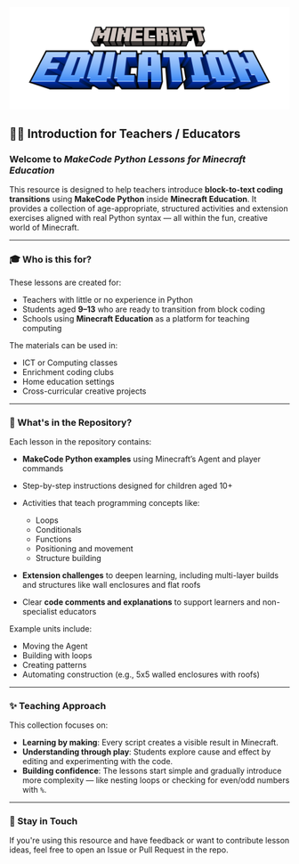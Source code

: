 ![Minecraft Education Logo](images/education-minecraft-logo.png)

## 👩‍🏫 Introduction for Teachers / Educators

### Welcome to *MakeCode Python Lessons for Minecraft Education*

This resource is designed to help teachers introduce **block-to-text coding transitions** using **MakeCode Python** inside **Minecraft Education**. It provides a collection of age-appropriate, structured activities and extension exercises aligned with real Python syntax — all within the fun, creative world of Minecraft.

---

### 🎓 Who is this for?

These lessons are created for:

* Teachers with little or no experience in Python
* Students aged **9–13** who are ready to transition from block coding
* Schools using **Minecraft Education** as a platform for teaching computing

The materials can be used in:

* ICT or Computing classes
* Enrichment coding clubs
* Home education settings
* Cross-curricular creative projects

---

### 🧱 What's in the Repository?

Each lesson in the repository contains:

* **MakeCode Python examples** using Minecraft’s Agent and player commands
* Step-by-step instructions designed for children aged 10+
* Activities that teach programming concepts like:

  * Loops
  * Conditionals
  * Functions
  * Positioning and movement
  * Structure building
* **Extension challenges** to deepen learning, including multi-layer builds and structures like wall enclosures and flat roofs
* Clear **code comments and explanations** to support learners and non-specialist educators

Example units include:

* Moving the Agent
* Building with loops
* Creating patterns
* Automating construction (e.g., 5x5 walled enclosures with roofs)

---

### ✨ Teaching Approach

This collection focuses on:

* **Learning by making**: Every script creates a visible result in Minecraft.
* **Understanding through play**: Students explore cause and effect by editing and experimenting with the code.
* **Building confidence**: The lessons start simple and gradually introduce more complexity — like nesting loops or checking for even/odd numbers with `%`.

---

### 🙌 Stay in Touch

If you're using this resource and have feedback or want to contribute lesson ideas, feel free to open an Issue or Pull Request in the repo.


